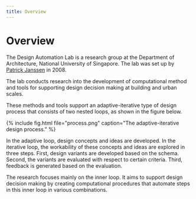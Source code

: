 ```yaml
---
title: Overview
---
```

# Overview

The Design Automation Lab is a research group at the Department of Architecture, National University of Singapore. The lab was set up by [Patrick Janssen](http://patrick.janssen.name) in 2008.

The lab conducts research into the development of computational method and tools for supporting design decision making at building and urban scales.

These methods and tools support an adaptive-iterative type of design process that consists of two nested loops, as shown in the figure below.

{% include fig.html file="process.png" caption="The adaptive-iterative design process."  %}

In the adaptive loop, design concepts and ideas are developed. In the iterative loop, the workability of these concepts and ideas are explored in three steps. First, design variants are developed based on the schema. Second, the variants are evaluated with respect to certain criteria. Third, feedback is generated based on the evaluation.

The research focuses mainly on the inner loop. It aims to support design decision making by creating computational procedures that automate steps in this inner loop in various combinations.
